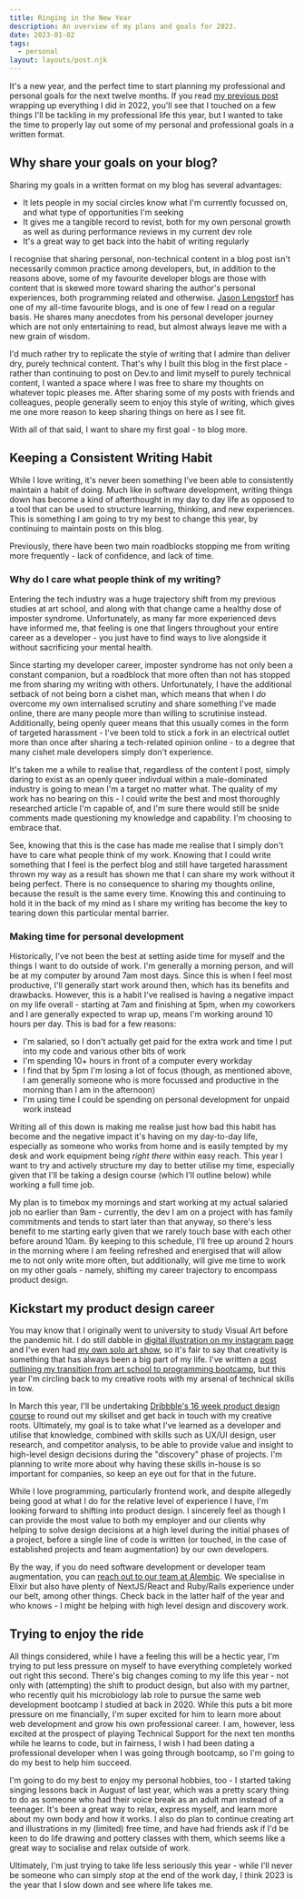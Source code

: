 ```yaml
---
title: Ringing in the New Year
description: An overview of my plans and goals for 2023.
date: 2023-01-02
tags:
  - personal
layout: layouts/post.njk
---
```


It's a new year, and the perfect time to start planning my professional and personal goals for the next twelve months. If you read [my previous post](/posts/2022_retrospective) wrapping up everything I did in 2022, you'll see that I touched on a few things I'll be tackling in my professional life this year, but I wanted to take the time to properly lay out some of my personal and professional goals in a written format.

## Why share your goals on your blog?

Sharing my goals in a written format on my blog has several advantages:

- It lets people in my social circles know what I'm currently focussed on, and what type of opportunities I'm seeking
- It gives me a tangible record to revist, both for my own personal growth as well as during performance reviews in my current dev role
- It's a great way to get back into the habit of writing regularly

I recognise that sharing personal, non-technical content in a blog post isn't necessarily common practice among developers, but, in addition to the reasons above, some of my favourite developer blogs are those with content that is skewed more toward sharing the author's personal experiences, both programming related and otherwise. [Jason Lengstorf](https://www.jason.af/posts/) has one of my all-time favourite blogs, and is one of few I read on a regular basis. He shares many anecdotes from his personal developer journey which are not only entertaining to read, but almost always leave me with a new grain of wisdom.

I'd much rather try to replicate the style of writing that I admire than deliver dry, purely technical content. That's why I built this blog in the first place - rather than continuing to post on Dev.to and limit myself to purely technical content, I wanted a space where I was free to share my thoughts on whatever topic pleases me. After sharing some of my posts with friends and colleagues, people generally seem to enjoy this style of writing, which gives me one more reason to keep sharing things on here as I see fit.

With all of that said, I want to share my first goal - to blog more.

## Keeping a Consistent Writing Habit

While I love writing, it's never been something I've been able to consistently maintain a habit of doing. Much like in software development, writing things down has become a kind of afterthought in my day to day life as opposed to a tool that can be used to structure learning, thinking, and new experiences. This is something I am going to try my best to change this year, by continuing to maintain posts on this blog.

Previously, there have been two main roadblocks stopping me from writing more frequently - lack of confidence, and lack of time.

### Why do I care what people think of my writing?

Entering the tech industry was a huge trajectory shift from my previous studies at art school, and along with that change came a healthy dose of imposter syndrome. Unfortunately, as many far more experienced devs have informed me, that feeling is one that lingers throughout your entire career as a developer - you just have to find ways to live alongside it without sacrificing your mental health.

Since starting my developer career, imposter syndrome has not only been a constant companion, but a roadblock that more often than not has stopped me from sharing my writing with others. Unfortunately, I have the additional setback of not being born a cishet man, which means that when I _do_ overcome my own internalised scrutiny and share something I've made online, there are many people more than willing to scrutinise instead. Additionally, being openly queer means that this usually comes in the form of targeted harassment - I've been told to stick a fork in an electrical outlet more than once after sharing a tech-related opinion online - to a degree that many cishet male developers simply don't experience.

It's taken me a while to realise that, regardless of the content I post, simply daring to exist as an openly queer indivdual within a male-dominated industry is going to mean I'm a target no matter what. The quality of my work has no bearing on this - I could write the best and most thoroughly researched article I'm capable of, and I'm sure there would still be snide comments made questioning my knowledge and capability. I'm choosing to embrace that.

See, knowing that this is the case has made me realise that I simply don't have to care what people think of my work. Knowing that I could write something that I feel is the perfect blog and still have targeted harassment thrown my way as a result has shown me that I can share my work without it being perfect. There is no consequence to sharing my thoughts online, because the result is the same every time. Knowing this and continuing to hold it in the back of my mind as I share my writing has become the key to tearing down this particular mental barrier.

### Making time for personal development

Historically, I've not been the best at setting aside time for myself and the things I want to do outside of work. I'm generally a morning person, and will be at my computer by around 7am most days. Since this is when I feel most productive, I'll generally start work around then, which has its benefits and drawbacks. However, this is a habit I've realised is having a negative impact on my life overall - starting at 7am and finishing at 5pm, when my coworkers and I are generally expected to wrap up, means I'm working around 10 hours per day. This is bad for a few reasons:

- I'm salaried, so I don't actually get paid for the extra work and time I put into my code and various other bits of work
- I'm spending 10+ hours in front of a computer every workday
- I find that by 5pm I'm losing a lot of focus (though, as mentioned above, I am generally someone who is more focussed and productive in the morning than I am in the afternoon)
- I'm using time I could be spending on personal development for unpaid work instead

Writing all of this down is making me realise just how bad this habit has become and the negative impact it's having on my day-to-day life, especially as someone who works from home and is easily tempted by my desk and work equipment being _right there_ within easy reach. This year I want to try and actively structure my day to better utilise my time, especially given that I'll be taking a design course (which I'll outline below) while working a full time job.

My plan is to timebox my mornings and start working at my actual salaried job no earlier than 9am - currently, the dev I am on a project with has family commitments and tends to start later than that anyway, so there's less benefit to me starting early given that we rarely touch base with each other before around 10am. By keeping to this schedule, I'll free up around 2 hours in the morning where I am feeling refreshed and energised that will allow me to not only write more often, but additionally, will give me time to work on my other goals - namely, shifting my career trajectory to encompass product design.

## Kickstart my product design career

You may know that I originally went to university to study Visual Art before the pandemic hit. I do still dabble in [digital illustration on my instagram page](https://www.instagram.com/theosaurus_art/) and I've even had [my own solo art show](https://www.gaffa.com.au/exhibition/an-ornithologists-guide-to-people-watching), so it's fair to say that creativity is something that has always been a big part of my life. I've written a [post outlining my transition from art school to programming bootcamp](/posts/a_tale_of_bootcamp_and_blogging.md), but this year I'm circling back to my creative roots with my arsenal of technical skills in tow.

In March this year, I'll be undertaking [Dribbble's 16 week product design course](https://dribbble.com/courses/product-design) to round out my skillset and get back in touch with my creative roots. Ultimately, my goal is to take what I've learned as a developer and utilise that knowledge, combined with skills such as UX/UI design, user research, and competitor analysis, to be able to provide value and insight to high-level design decisions during the "discovery" phase of projects. I'm planning to write more about why having these skills in-house is so important for companies, so keep an eye out for that in the future.

While I love programming, particularly frontend work, and despite allegedly being good at what I do for the relative level of experience I have, I'm looking forward to shifting into product design. I sincerely feel as though I can provide the most value to both my employer and our clients why helping to solve design decisions at a high level during the initial phases of a project, before a single line of code is written (or touched, in the case of established projects and team augmentation) by our own developers.

By the way, if you do need software development or developer team augmentation, you can [reach out to our team at Alembic](https://alembic.com.au/contact). We specialise in Elixir but also have plenty of NextJS/React and Ruby/Rails experience under our belt, among other things. Check back in the latter half of the year and who knows - I might be helping with high level design and discovery work.

## Trying to enjoy the ride

All things considered, while I have a feeling this will be a hectic year, I'm trying to put less pressure on myself to have everything completely worked out right this second. There's big changes coming to my life this year - not only with (attempting) the shift to product design, but also with my partner, who recently quit his microbiology lab role to pursue the same web development bootcamp I studied at back in 2020. While this puts a bit more pressure on me financially, I'm super excited for him to learn more about web development and grow his own professional career. I am, however, less excited at the prospect of playing Technical Support for the next ten months while he learns to code, but in fairness, I wish I had been dating a professional developer when I was going through bootcamp, so I'm going to do my best to help him succeed.

I'm going to do my best to enjoy my personal hobbies, too - I started taking singing lessons back in August of last year, which was a pretty scary thing to do as someone who had their voice break as an adult man instead of a teenager. It's been a great way to relax, express myself, and learn more about my own body and how it works. I also do plan to continue creating art and illustrations in my (limited) free time, and have had friends ask if I'd be keen to do life drawing and pottery classes with them, which seems like a great way to socialise and relax outside of work.

Ultimately, I'm just trying to take life less seriously this year - while I'll never be someone who can simply _stop_ at the end of the work day, I think 2023 is the year that I slow down and see where life takes me.
